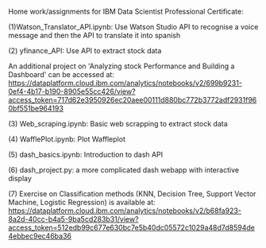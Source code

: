 Home work/assignments for IBM Data Scientist Professional Certificate:

(1)Watson_Translator_API.ipynb: Use Watson Studio API to recognise a voice message and then the API to translate it into spanish

(2) yfinance_API: Use API to extract stock data

An additional project on 'Analyzing stock Performance and Building a Dashboard' can be accessed at:
https://dataplatform.cloud.ibm.com/analytics/notebooks/v2/699b9231-0ef4-4b17-b190-8905e55cc426/view?access_token=717d62e3950926ec20aee00111d880bc772b3772adf2931f960bf551be964193

(3) Web_scraping.ipynb: Basic web scrapping to extract stock data

(4) WafflePlot.ipynb: Plot Waffleplot

(5) dash_basics.ipynb: Introduction to dash API

(6) dash_project.py: a more complicated dash webapp with interactive display

(7) Exercise on Classification methods (KNN, Decision Tree, Support Vector Machine, Logistic Regression) is available at:
https://dataplatform.cloud.ibm.com/analytics/notebooks/v2/b68fa923-8a2d-40cc-b4a5-9ba5cd283b31/view?access_token=512edb99c677e630bc7e5b40dc05572c1029a48d7d8594de4ebbec9ec46ba36
